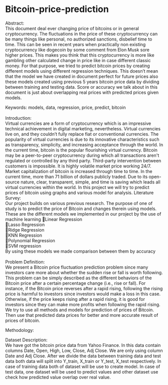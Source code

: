 # Bitcoin-price-prediction

Abstract:<br />
This document deal ever changing price of bitcoins or in general cryptocurrency. The fluctuations in the price of these cryptocurrency can be many things like personal, no authorized sanctions, disbelief time to time. This can be seen in recent years when practically non existing cryptocurrency like dogecoin by some comment from Elon Musk sore higher prices. This makes you think that this cryptocurrency is more like gambling other calculated change in price like in case different classic money. For that purpose, we tried to predict bitcoin prices by creating different models using different regression techniques.
This doesn’t mean that the model we have created in document perfect for future prices also these models created using previous 5 years bitcoin price data by dividing between training and testing data. Score or accuracy we talk about in this document is just about overlapping real prices with predicted prices given models.

Keywords: models, data, regression, price, predict, bitcoin<br /><br />
Introduction:<br />
Virtual currencies are a form of cryptocurrency which is an impressive technical achievement in digital marketing, nevertheless. Virtual currencies live on, and they couldn’t fully replace fiat or conventional currencies. The popularity of virtual currencies is due to its innovative characteristics such as transparency, simplicity, and increasing acceptance through the world. In the current time, bitcoin is the popular flourishing virtual currency. Bitcoin may be a peer-to-peer cryptocurrency during which all transactions aren't regulated or controlled by any third party. Third-party intervention between customers is impossible. It is highly volatile market price working 24/7. Market capitalization of bitcoin is increased through time to time. In the current time, more than 71 billion of dollars publicly traded. Due to its open-source nature, clear, transparent, simple, and time is saving which leads all virtual currencies within the world. In this project we will try to predict prices of bitcoin using graphs and various model for analysis.
Literature Survey:<br />
Our project builds on various previous research. The purpose of one of study is to predict the price of Bitcoin and changes therein using models.
These are the different models we implemented in our project by the use of machine learning
Linear Regression<br />
Lasso Regression<br />
Ridge Regression<br />
KNN Regression<br />
Polynomial Regression<br />
SVM regression<br />
By using these models we made comparison between them by accuracy<br /><br />
Problem Definition:<br />
We present a Bitcoin price fluctuation prediction problem since many investors care more about whether the sudden rise or fall is worth following. This problem can be simply described as the different behaviors of the Bitcoin price after a certain percentage change (i.e., rise or fall). For instance, if the Bitcoin price reverses after a rapid rising, following the rising price is harmful to investors since investors would make a loss in this case. Otherwise, if the price keeps rising after a rapid rising, it is good for investors since they can make more profits when following the rapid rising. We try to use all methods and models for prediction of prices of Bitcoin. Then use that predicted data prices for better and more accurate result of prices of bitcoin.

Methodology:<br />

Dataset Description:<br />
We have got the bitcoin price data from Yahoo Finance. In this data contain columns Date, Open, High, Low, Close, Adj Close. We are only using column Date and Adj Close. After we divide the data between training data and test data both data will split into Y_train, X_train or Y_test, X_test respectively. In case of training data both of dataset will be use to create model. In case of test data, one dataset will be used to predict values and other dataset use check how predicted value overlap over real value.
